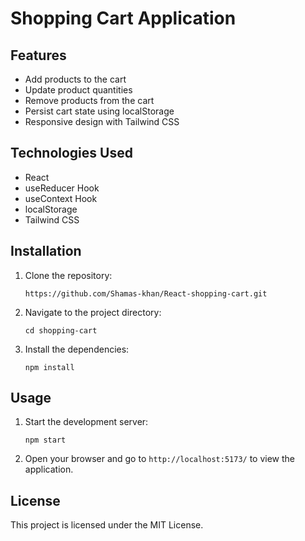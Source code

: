 <!DOCTYPE html>
<html lang="en">
<head>
  <meta charset="UTF-8">
  <meta name="viewport" content="width=device-width, initial-scale=1.0">
  <title>Shopping Cart Application</title>
</head>
<body>
  <h1>Shopping Cart Application</h1>

  <h2>Features</h2>
  <ul>
    <li>Add products to the cart</li>
    <li>Update product quantities</li>
    <li>Remove products from the cart</li>
    <li>Persist cart state using localStorage</li>
    <li>Responsive design with Tailwind CSS</li>
  </ul>

  <h2>Technologies Used</h2>
  <ul>
    <li>React</li>
    <li>useReducer Hook</li>
    <li>useContext Hook</li>
    <li>localStorage</li>
    <li>Tailwind CSS</li>
  </ul>

  <h2>Installation</h2>
  <ol>
    <li>Clone the repository:</li>
    <pre><code>https://github.com/Shamas-khan/React-shopping-cart.git</code></pre>
    <li>Navigate to the project directory:</li>
    <pre><code>cd shopping-cart</code></pre>
    <li>Install the dependencies:</li>
    <pre><code>npm install</code></pre>
  </ol>

  <h2>Usage</h2>
  <ol>
    <li>Start the development server:</li>
    <pre><code>npm start</code></pre>
    <li>Open your browser and go to <code>http://localhost:5173/</code> to view the application.</li>
  </ol>

  <h2>License</h2>
  <p>This project is licensed under the MIT License.</p>
</body>
</html>
